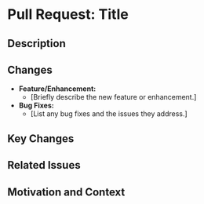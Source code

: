 # Pull Request: Title
<!-- Please provide a short summary of your changes. -->

## Description
<!-- Describe the changes you made, why you made them, and any relevant context. -->

## Changes
- **Feature/Enhancement:**
  - [Briefly describe the new feature or enhancement.]
- **Bug Fixes:**
  - [List any bug fixes and the issues they address.]
  
## Key Changes
<!-- List the key changes made in this pull request. -->

## Related Issues
<!-- Link to any related issues, if applicable. -->

## Motivation and Context
<!-- Explain why these changes are important. -->